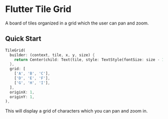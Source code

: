 # Flutter Tile Grid

A board of tiles organized in a grid which the user can pan and zoom.

## Quick Start

```dart
TileGrid(
  builder: (context, tile, x, y, size) {
    return Center(child: Text(tile, style: TextStyle(fontSize: size - 10)));
  },
  grid: [
    ['A', 'B', 'C'],
    ['D', 'E', 'F'],
    ['G', 'H', 'I'],
  ],
  originX: 1,
  originY: 1,
),
```

This will display a grid of characters which you can pan and zoom in.
